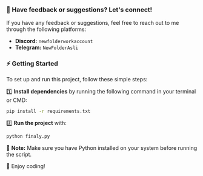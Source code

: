 ### 💬 Have feedback or suggestions? Let's connect!
If you have any feedback or suggestions, feel free to reach out to me through the following platforms:

- **Discord:** `newfolderworkaccount`  
- **Telegram:** `NewFolderAsli`  

### ⚡ Getting Started
To set up and run this project, follow these simple steps:

1️⃣ **Install dependencies** by running the following command in your terminal or CMD:
   ```sh
   pip install -r requirements.txt
   ```  

2️⃣ **Run the project** with:
   ```sh
   python finaly.py
   ```  

📌 **Note:** Make sure you have Python installed on your system before running the script.  

🚀 Enjoy coding!
